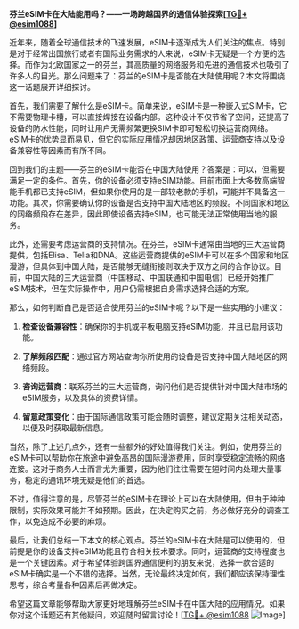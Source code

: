 **芬兰eSIM卡在大陆能用吗？——一场跨越国界的通信体验探索[[TG💪+ @esim1088](https://t.me/s/esim1088)]**

近年来，随着全球通信技术的飞速发展，eSIM卡逐渐成为人们关注的焦点。特别是对于经常出国旅行或者有国际业务需求的人来说，eSIM卡无疑是一个方便的选择。而作为北欧国家之一的芬兰，其高质量的网络服务和先进的通信技术也吸引了许多人的目光。那么问题来了：芬兰的eSIM卡是否能在大陆使用呢？本文将围绕这一话题展开详细探讨。

首先，我们需要了解什么是eSIM卡。简单来说，eSIM卡是一种嵌入式SIM卡，它不需要物理卡槽，可以直接焊接在设备内部。这种设计不仅节省了空间，还提高了设备的防水性能，同时让用户无需频繁更换SIM卡即可轻松切换运营商网络。eSIM卡的优势显而易见，但它的实际应用情况却因地区政策、运营商支持以及设备兼容性等因素而有所不同。

回到我们的主题——芬兰的eSIM卡能否在中国大陆使用？答案是：可以，但需要满足一定的条件。首先，你的设备必须支持eSIM功能。目前市面上大多数高端智能手机都已支持eSIM，但如果你使用的是一部较老款的手机，可能并不具备这一功能。其次，你需要确认你的设备是否支持中国大陆地区的频段。不同国家和地区的网络频段存在差异，因此即使设备支持eSIM，也可能无法正常使用当地的服务。

此外，还需要考虑运营商的支持情况。在芬兰，eSIM卡通常由当地的三大运营商提供，包括Elisa、Telia和DNA。这些运营商提供的eSIM卡可以在多个国家和地区漫游，但具体到中国大陆，是否能够无缝衔接则取决于双方之间的合作协议。目前，中国大陆的三大运营商（中国移动、中国联通和中国电信）已经开始推广eSIM技术，但在实际操作中，用户仍需根据自身需求选择合适的方案。

那么，如何判断自己是否适合使用芬兰的eSIM卡呢？以下是一些实用的小建议：

1. **检查设备兼容性**：确保你的手机或平板电脑支持eSIM功能，并且已启用该功能。
   
2. **了解频段匹配**：通过官方网站查询你所使用的设备是否支持中国大陆地区的网络频段。

3. **咨询运营商**：联系芬兰的三大运营商，询问他们是否提供针对中国大陆市场的eSIM服务，以及具体的资费详情。

4. **留意政策变化**：由于国际通信政策可能会随时调整，建议定期关注相关动态，以便及时获取最新信息。

当然，除了上述几点外，还有一些额外的好处值得我们关注。例如，使用芬兰的eSIM卡可以帮助你在旅途中避免高昂的国际漫游费用，同时享受稳定流畅的网络连接。这对于商务人士而言尤为重要，因为他们往往需要在短时间内处理大量事务，稳定的通讯环境无疑是他们的首选。

不过，值得注意的是，尽管芬兰的eSIM卡在理论上可以在大陆使用，但由于种种限制，实际效果可能并不如预期。因此，在决定购买之前，务必做好充分的调查工作，以免造成不必要的麻烦。

最后，让我们总结一下本文的核心观点。芬兰的eSIM卡在大陆是可以使用的，但前提是你的设备支持eSIM功能且符合相关技术要求。同时，运营商的支持程度也是一个关键因素。对于希望体验跨国界通信便利的朋友来说，选择一款合适的eSIM卡确实是一个不错的选择。当然，无论最终决定如何，我们都应该保持理性思考，综合考量各种因素后再做决定。

希望这篇文章能够帮助大家更好地理解芬兰eSIM卡在中国大陆的应用情况。如果你对这个话题还有其他疑问，欢迎随时留言讨论！[[TG💪+ @esim1088](https://t.me/s/esim1088) ![Image](https://i.postimg.cc/4NQfJmqS/Snipaste-2025-05-13-00-14-12.png)]